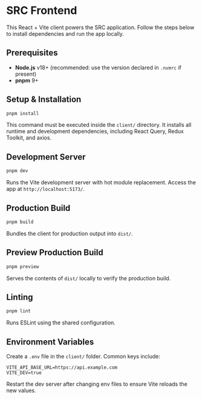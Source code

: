 # SRC Frontend

This React + Vite client powers the SRC application. Follow the steps below to install dependencies and run the app locally.

## Prerequisites

- **Node.js** v18+ (recommended: use the version declared in `.nvmrc` if present)
- **pnpm** 9+

## Setup & Installation

```bash
pnpm install
```

This command must be executed inside the `client/` directory. It installs all runtime and development dependencies, including React Query, Redux Toolkit, and axios.

## Development Server

```bash
pnpm dev
```

Runs the Vite development server with hot module replacement. Access the app at `http://localhost:5173/`.

## Production Build

```bash
pnpm build
```

Bundles the client for production output into `dist/`.

## Preview Production Build

```bash
pnpm preview
```

Serves the contents of `dist/` locally to verify the production build.

## Linting

```bash
pnpm lint
```

Runs ESLint using the shared configuration.

## Environment Variables

Create a `.env` file in the `client/` folder. Common keys include:

```
VITE_API_BASE_URL=https://api.example.com
VITE_DEV=true
```

Restart the dev server after changing env files to ensure Vite reloads the new values.